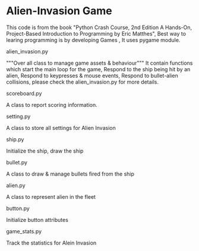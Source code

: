 # Alien-Invasion Game

This code is from the book "Python Crash Course, 2nd Edition
A Hands-On, Project-Based Introduction to Programming
by Eric Matthes", Best way to learing programming is by developing Games , It uses pygame module.


alien_invasion.py

"""Over all class to manage game assets & behaviour"""
It contain functions which start the main loop for the game, Respond to the ship being hit by an alien, Respond to keypresses & mouse events,
Respond to bullet-alien collisions, please check the alien_invasion.py for more details.

scoreboard.py

A class to report scoring information.

setting.py

A class to store all settings for Alien Invasion

ship.py

Initialize the ship, draw the ship

bullet.py

A class to draw & manage bullets fired from the ship

alien.py

A class to represent alien in the fleet

button.py

Initialize button attributes

game_stats.py

Track the statistics for Alein Invasion
